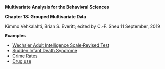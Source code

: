 **Multivariate Analysis for the Behavioral Sciences**

**Chapter 18: Grouped Multivariate Data**

Kimmo Vehkalahti, Brian S. Everitt; edited by C.-F. Sheu
11 September, 2019

**Examples**
 - [Wechsler Adult Intelligence Scale-Revised Test](WAISRT/WAISRT.md)
 - [Sudden Infant Death Syndrome](SIDS.md)
 - [Crime Rates](Crime_rate.md)
 - [Drug use](Drug_use.md)
